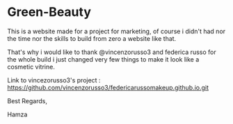 # Green-Beauty 
This is a website made for a project for marketing, of course i didn't had nor the time nor the skills to build from zero a website like that.

That's why i would like to thank @vincenzorusso3 and federica russo for the whole build i just changed very few things to make it look like a cosmetic vitrine.

Link to vincezorusso3's project : https://github.com/vincenzorusso3/federicarussomakeup.github.io.git

Best Regards,

Hamza
